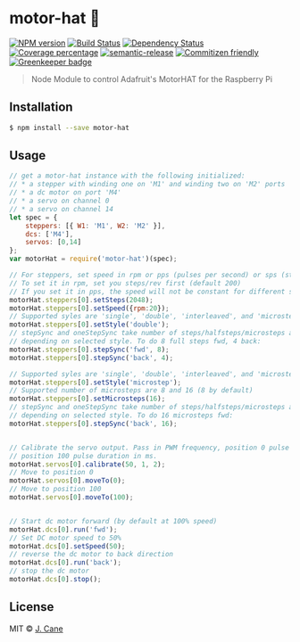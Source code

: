 # motor-hat :tophat:

[![NPM version][npm-image]][npm-url] [![Build Status][travis-image]][travis-url] [![Dependency Status][daviddm-image]][daviddm-url] [![Coverage percentage][coveralls-image]][coveralls-url] [![semantic-release][semrel-image]][semrel-url] [![Commitizen friendly][commitizen-image]][commitizen-url] [![Greenkeeper badge](https://badges.greenkeeper.io/jcane86/motor-hat.svg)](https://greenkeeper.io/)

> Node Module to control Adafruit's MotorHAT for the Raspberry Pi

## Installation

```sh
$ npm install --save motor-hat
```

## Usage

```js
// get a motor-hat instance with the following initialized:
// * a stepper with winding one on 'M1' and winding two on 'M2' ports
// * a dc motor on port 'M4'
// * a servo on channel 0
// * a servo on channel 14
let spec = {
    steppers: [{ W1: 'M1', W2: 'M2' }],
    dcs: ['M4'],
    servos: [0,14]
};
var motorHat = require('motor-hat')(spec);

// For steppers, set speed in rpm or pps (pulses per second) or sps (steps per second).
// To set it in rpm, set you steps/rev first (default 200)
// If you set it in pps, the speed will not be constant for different styles or number of microsteps.
motorHat.steppers[0].setSteps(2048);
motorHat.steppers[0].setSpeed({rpm:20});
// Supported syles are 'single', 'double', 'interleaved', and 'microstep'
motorHat.steppers[0].setStyle('double');
// stepSync and oneStepSync take number of steps/halfsteps/microsteps as input, 
// depending on selected style. To do 8 full steps fwd, 4 back:
motorHat.steppers[0].stepSync('fwd', 8);
motorHat.steppers[0].stepSync('back', 4);

// Supported syles are 'single', 'double', 'interleaved', and 'microstep'
motorHat.steppers[0].setStyle('microstep');
// Supported number of microsteps are 8 and 16 (8 by default)
motorHat.steppers[0].setMicrosteps(16);
// stepSync and oneStepSync take number of steps/halfsteps/microsteps as input, 
// depending on selected style. To do 16 microsteps fwd:
motorHat.steppers[0].stepSync('back', 16);


// Calibrate the servo output. Pass in PWM frequency, position 0 pulse duration in ms,
// position 100 pulse duration in ms.
motorHat.servos[0].calibrate(50, 1, 2);
// Move to position 0
motorHat.servos[0].moveTo(0);
// Move to position 100
motorHat.servos[0].moveTo(100);


// Start dc motor forward (by default at 100% speed)
motorHat.dcs[0].run('fwd');
// Set DC motor speed to 50%
motorHat.dcs[0].setSpeed(50);
// reverse the dc motor to back direction
motorHat.dcs[0].run('back');
// stop the dc motor
motorHat.dcs[0].stop();
```
## License

MIT © [J. Cane](www.github.com/jcane86)


[npm-image]: https://badge.fury.io/js/motor-hat.svg
[npm-url]: https://npmjs.org/package/motor-hat
[travis-image]: https://travis-ci.org/jcane86/motor-hat.svg?branch=master
[travis-url]: https://travis-ci.org/jcane86/motor-hat
[daviddm-image]: https://david-dm.org/jcane86/motor-hat.svg?theme=shields.io
[daviddm-url]: https://david-dm.org/jcane86/motor-hat
[coveralls-image]: https://img.shields.io/coveralls/jcane86/motor-hat/master.svg
[coveralls-url]: https://coveralls.io/github/jcane86/motor-hat?branch=master
[semrel-image]: https://img.shields.io/badge/%20%20%F0%9F%93%A6%F0%9F%9A%80-semantic--release-e10079.svg
[semrel-url]: https://github.com/semantic-release/semantic-release
[commitizen-image]: https://img.shields.io/badge/commitizen-friendly-brightgreen.svg
[commitizen-url]: http://commitizen.github.io/cz-cli/
